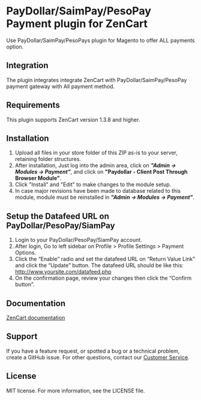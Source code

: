 # PayDollar/SaimPay/PesoPay Payment plugin for ZenCart
Use PayDollar/SaimPay/PesoPays plugin for Magento to offer ALL payments option.

## Integration
The plugin integrates integrate ZenCart with PayDollar/SaimPay/PesoPay payment gateway with All payment method.

## Requirements
This plugin supports ZenCart version 1.3.8 and higher.

## Installation
1.	Upload all files in your store folder of this ZIP as-is to your server, retaining folder structures.
2.	After  installation,  Just log into the admin area, click on ***"Admin -> Modules -> Payment"***, and click on **"Paydollar - Client Post Through Browser Module"**.
3.	Click "Install" and "Edit" to make changes to the module setup.
4.	In case major revisions have been made to database related to this module, module must be reinstalled in ***"Admin -> Modules -> Payment"***.

## Setup the Datafeed URL on PayDollar/PesoPay/SiamPay
 1. Login to your PayDollar/PesoPay/SiamPay account.
 2. After login, Go to left sidebar on Profile > Profile Settings > Payment Options.
 3. Click the “Enable” radio and set the datafeed URL on “Return Value Link” and click the “Update” button. The datafeed URL should be like this: http://www.yoursite.com/datafeed.php
 4. On the confirmation page, review your changes then click the “Confirm button”.

 ## Documentation
[ZenCart documentation](https://github.com/asiapay-lib/asiapay-ZenCart/blob/master/PayDollar_PayGate_Integration_Guide_(Zen%20Cart%20v1.3.8)_1.0.doc?raw=true)

## Support
If you have a feature request, or spotted a bug or a technical problem, create a GitHub issue. For other questions, contact our [Customer Service](https://www.paydollar.com/en/contactus.html).

## License
MIT license. For more information, see the LICENSE file.
